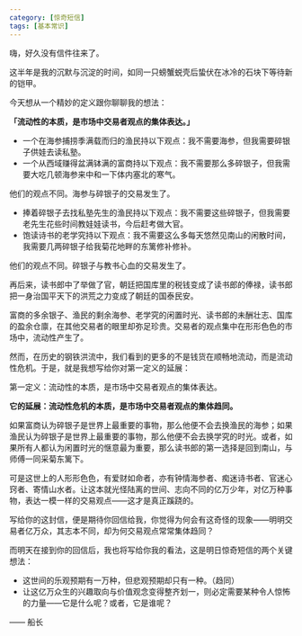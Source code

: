 ```yaml
---
category: [惊奇短信]
tags: [基本常识]
---
```

嗨，好久没有信件往来了。

这半年是我的沉默与沉淀的时间，如同一只螃蟹蜕壳后蛰伏在冰冷的石块下等待新的铠甲。

今天想从一个精妙的定义跟你聊聊我的想法：

**「流动性的本质，是市场中交易者观点的集体表达。」**

- 一个在海参捕捞季满载而归的渔民持以下观点：我不需要海参，但我需要碎银子供娃去读私塾。
- 一个从西域赚得盆满钵满的富商持以下观点：我不需要那么多碎银子，但我需要大吃几顿海参来中和一下体内塞北的寒气。

他们的观点不同。海参与碎银子的交易发生了。

- 捧着碎银子去找私塾先生的渔民持以下观点：我不需要这些碎银子，但我需要老先生花些时间教娃娃读书，今后赶考做大官。
- 饱读诗书的老学究持以下观点：我不需要这么多每天悠然见南山的闲散时间，我需要几两碎银子给我菊花地畔的东篱修补修补。

他们的观点不同。碎银子与教书心血的交易发生了。

再后来，读书郎中了举做了官，朝廷把国库里的税钱变成了读书郎的俸禄，读书郎把一身治国平天下的洪荒之力变成了朝廷的国泰民安。

富商的多余银子、渔民的剩余海参、老学究的闲置时光、读书郎的未酬壮志、国库的盈余仓廪，在其他交易者的眼里却弥足珍贵。交易者的观点集中在形形色色的市场中，流动性产生了。

然而，在历史的钢铁洪流中，我们看到的更多的不是钱货在顺畅地流动，而是流动性危机。于是，就是我想写给你对第一定义的延展：

第一定义：流动性的本质，是市场中交易者观点的集体表达。

**它的延展：流动性危机的本质，是市场中交易者观点的集体趋同。**

如果富商认为碎银子是世界上最重要的事物，那么他便不会去换渔民的海参；如果渔民认为碎银子是世界上最重要的事物，那么他便不会去换学究的时光。或者，如果所有人都认为闲置时光的惬意最为重要，那么读书郎的第一选择是回到南山，与师傅一同采菊东篱下。

可是这世上的人形形色色，有爱财如命者，亦有钟情海参者、痴迷诗书者、官迷心窍者、寄情山水者。让这本就光怪陆离的世间、志向不同的亿万少年，对亿万种事物，表达一模一样的交易观点——这才是真正蹊跷的。

写给你的这封信，便是期待你回信给我，你觉得为何会有这奇怪的现象——明明交易者亿万众，其志本不同，却为何交易观点常常集体趋同？

而明天在接到你的回信后，我也将写给你我的看法，这是明日惊奇短信的两个关键想法：

- 这世间的乐观预期有一万种，但悲观预期却只有一种。（趋同）
- 让这亿万众生的兴趣取向与价值观念变得整齐划一，则必定需要某种令人惊怖的力量——它是什么呢？或者，它是谁呢？

—— 船长